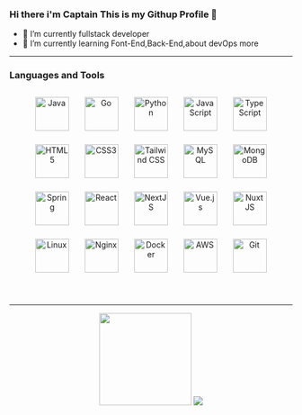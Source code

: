 ### Hi there i'm Captain This is my Githup Profile 👋

- 🔭 I’m currently fullstack developer
- 🌱 I’m currently learning Font-End,Back-End,about devOps more

<hr/>

### Languages and Tools 

<div align="center">  
<a href="https://www.java.com/" target="_blank"><img style="margin: 12px" src="https://profilinator.rishav.dev/skills-assets/java-original-wordmark.svg" alt="Java" height="60" /></a>  
<a href="https://go.dev/" target="_blank"><img style="margin: 12px" src="https://profilinator.rishav.dev/skills-assets/go-original.svg" alt="Go" height="60" /></a>  
<a href="https://www.python.org/" target="_blank"><img style="margin: 12px" src="https://profilinator.rishav.dev/skills-assets/python-original.svg" alt="Python" height="60" /></a>  
<a href="https://www.javascript.com/" target="_blank"><img style="margin: 12px" src="https://profilinator.rishav.dev/skills-assets/javascript-original.svg" alt="JavaScript" height="60" /></a>  
<a href="https://www.typescriptlang.org/" target="_blank"><img style="margin: 12px" src="https://profilinator.rishav.dev/skills-assets/typescript-original.svg" alt="TypeScript" height="60" /></a>  
<a href="https://en.wikipedia.org/wiki/HTML5" target="_blank"><img style="margin: 12px" src="https://profilinator.rishav.dev/skills-assets/html5-original-wordmark.svg" alt="HTML5" height="60" /></a>  
<a href="https://www.w3schools.com/css/" target="_blank"><img style="margin: 12px" src="https://profilinator.rishav.dev/skills-assets/css3-original-wordmark.svg" alt="CSS3" height="60" /></a>  
<a href="https://www.tailwindcss.com/" target="_blank"><img style="margin: 12px" src="https://profilinator.rishav.dev/skills-assets/tailwindcss.svg" alt="Tailwind CSS" height="60" /></a>  
<a href="https://www.mysql.com/" target="_blank"><img style="margin: 12px" src="https://profilinator.rishav.dev/skills-assets/mysql-original-wordmark.svg" alt="MySQL" height="60" /></a>  
<a href="https://www.mongodb.com/" target="_blank"><img style="margin: 12px" src="https://profilinator.rishav.dev/skills-assets/mongodb-original-wordmark.svg" alt="MongoDB" height="60" /></a>  
<a href="https://docs.spring.io/spring-framework/docs/3.0.x/reference/expressions.html#:~:text=The%20Spring%20Expression%20Language%20(SpEL,and%20basic%20string%20templating%20functionality." target="_blank"><img style="margin: 12px" src="https://profilinator.rishav.dev/skills-assets/springio-icon.svg" alt="Spring" height="60" /></a>  
<a href="https://reactjs.org/" target="_blank"><img style="margin: 12px" src="https://profilinator.rishav.dev/skills-assets/react-original-wordmark.svg" alt="React" height="60" /></a>  
<a href="https://nextjs.org/" target="_blank"><img style="margin: 12px" src="https://profilinator.rishav.dev/skills-assets/nextjs.png" alt="NextJS" height="60" /></a>  
<a href="https://vuejs.org/" target="_blank"><img style="margin: 12px" src="https://profilinator.rishav.dev/skills-assets/vuejs-original-wordmark.svg" alt="Vue.js" height="60" /></a>  
<a href="https://nuxtjs.org/" target="_blank"><img style="margin: 12px" src="https://profilinator.rishav.dev/skills-assets/nuxt.png" alt="Nuxt JS" height="60" /></a>  
<a href="https://www.linux.org/" target="_blank"><img style="margin: 12px" src="https://profilinator.rishav.dev/skills-assets/linux-original.svg" alt="Linux" height="60" /></a>  
<a href="https://www.nginx.com/" target="_blank"><img style="margin: 12px" src="https://profilinator.rishav.dev/skills-assets/nginx-original.svg" alt="Nginx" height="60" /></a>  
<a href="https://www.docker.com/" target="_blank"><img style="margin: 12px" src="https://profilinator.rishav.dev/skills-assets/docker-original-wordmark.svg" alt="Docker" height="60" /></a>  
<a href="https://aws.amazon.com/" target="_blank"><img style="margin: 12px" src="https://profilinator.rishav.dev/skills-assets/amazonwebservices-original-wordmark.svg" alt="AWS" height="60" /></a>  
<a href="https://github.com/" target="_blank"><img style="margin: 12px" src="https://profilinator.rishav.dev/skills-assets/git-scm-icon.svg" alt="Git" height="60" /></a>  
</div>  


&nbsp;
<hr/>
<div  align="center" >
 <img src="https://github-readme-stats.vercel.app/api?username=captainthx&show_icons=true&count_private=true&hide_border=true"height=164 />
<img  src="https://github-readme-stats.vercel.app/api/top-langs/?username=captainthx&hide_border=true&layout=compact"   />
</div>



